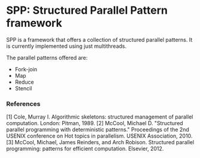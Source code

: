 # SPP: Structured Parallel Pattern framework

SPP is a framework that offers a collection of structured parallel patterns.
It is currently implemented using just multithreads.

The parallel patterns offered are:
* Fork-join
* Map
* Reduce
* Stencil

### References

[1] Cole, Murray I. Algorithmic skeletons: structured management of parallel computation. London: Pitman, 1989.
[2] McCool, Michael D. "Structured parallel programming with deterministic patterns." Proceedings of the 2nd USENIX conference on Hot topics in parallelism. USENIX Association, 2010.
[3] McCool, Michael, James Reinders, and Arch Robison. Structured parallel programming: patterns for efficient computation. Elsevier, 2012.
